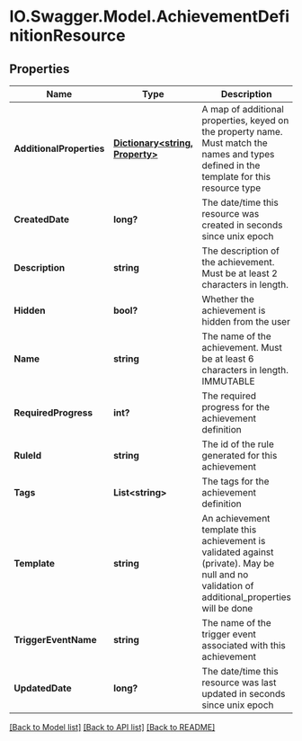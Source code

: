 # IO.Swagger.Model.AchievementDefinitionResource
## Properties

Name | Type | Description | Notes
------------ | ------------- | ------------- | -------------
**AdditionalProperties** | [**Dictionary&lt;string, Property&gt;**](Property.md) | A map of additional properties, keyed on the property name.  Must match the names and types defined in the template for this resource type | [optional] 
**CreatedDate** | **long?** | The date/time this resource was created in seconds since unix epoch | [optional] 
**Description** | **string** | The description of the achievement. Must be at least 2 characters in length. | [optional] 
**Hidden** | **bool?** | Whether the achievement is hidden from the user | 
**Name** | **string** | The name of the achievement. Must be at least 6 characters in length. IMMUTABLE | 
**RequiredProgress** | **int?** | The required progress for the achievement definition | 
**RuleId** | **string** | The id of the rule generated for this achievement | [optional] 
**Tags** | **List&lt;string&gt;** | The tags for the achievement definition | [optional] 
**Template** | **string** | An achievement template this achievement is validated against (private). May be null and no validation of additional_properties will be done | [optional] 
**TriggerEventName** | **string** | The name of the trigger event associated with this achievement | [optional] 
**UpdatedDate** | **long?** | The date/time this resource was last updated in seconds since unix epoch | [optional] 

[[Back to Model list]](../README.md#documentation-for-models) [[Back to API list]](../README.md#documentation-for-api-endpoints) [[Back to README]](../README.md)

